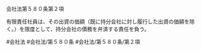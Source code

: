 会社法第５８０条第２項

有限責任社員は、その出資の価額（既に持分会社に対し履行した出資の価額を除く。）を限度として、持分会社の債務を弁済する責任を負う。

#会社法
#会社法/第５８０条
#会社法/第５８０条/第２項
